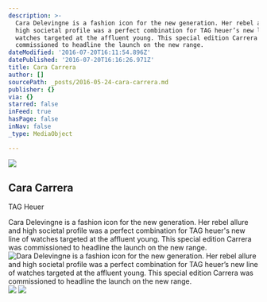 ```yaml
---
description: >-
  Cara Delevingne is a fashion icon for the new generation. Her rebel allure and
  high societal profile was a perfect combination for TAG heuer’s new line of
  watches targeted at the affluent young. This special edition Carrera was
  commissioned to headline the launch on the new range.
dateModified: '2016-07-20T16:11:54.896Z'
datePublished: '2016-07-20T16:16:26.971Z'
title: Cara Carrera
author: []
sourcePath: _posts/2016-05-24-cara-carrera.md
publisher: {}
via: {}
starred: false
inFeed: true
hasPage: false
inNav: false
_type: MediaObject

---
```

<article style=""><img src="https://s3-us-west-2.amazonaws.com/the-grid-img/p/26304300ebb7c98ce2c25411f99f40c305a505ca.jpg" /><h1>Cara Carrera</h1><p>TAG Heuer</p></article>

Cara Delevingne is a fashion icon for the new generation. Her rebel allure and high societal profile was a perfect combination for TAG heuer's new line of watches targeted at the affluent young. This special edition Carrera was commissioned to headline the launch on the new range.
![Dara Delevingne is a fashion icon for the new generation. Her rebel allure and high societal profile was a perfect combination for TAG heuer’s new line of watches targeted at the affluent young. This special edition Carrera was commissioned to headline the launch on the new range.](https://s3-us-west-2.amazonaws.com/the-grid-img/p/bd4cd5ec0948075db5e9878fe2f4183cd771b7b8.jpg)
![](https://s3-us-west-2.amazonaws.com/the-grid-img/p/750ad2b8ca097e655afd014087fb4567c3a28243.jpg)
![](https://s3-us-west-2.amazonaws.com/the-grid-img/p/c8fb10efeb5c752e2880688816269a0d8c8bd5fc.jpg)